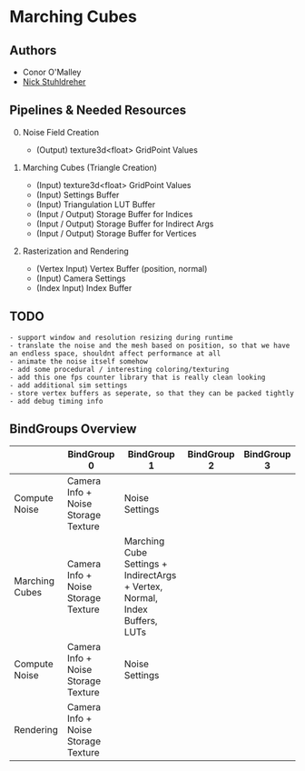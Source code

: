 # Marching Cubes

## Authors
- Conor O'Malley
- [Nick Stuhldreher](https://www.nickst.dev/)


## Pipelines & Needed Resources

0. Noise Field Creation

    - (Output)  texture3d\<float> GridPoint Values

1. Marching Cubes (Triangle Creation)

    - (Input) texture3d\<float> GridPoint Values
    - (Input) Settings Buffer
    - (Input) Triangulation LUT Buffer
    - (Input / Output) Storage Buffer for Indices
    - (Input / Output) Storage Buffer for Indirect Args
    - (Input / Output) Storage Buffer for Vertices

2. Rasterization and Rendering

    - (Vertex Input) Vertex Buffer (position, normal)
    - (Input) Camera Settings
    - (Index Input) Index Buffer

## TODO
```
- support window and resolution resizing during runtime
- translate the noise and the mesh based on position, so that we have an endless space, shouldnt affect performance at all
- animate the noise itself somehow
- add some procedural / interesting coloring/texturing
- add this one fps counter library that is really clean looking
- add additional sim settings
- store vertex buffers as seperate, so that they can be packed tightly
- add debug timing info
```

## BindGroups Overview
|                | BindGroup 0                          | BindGroup 1                                                                 | BindGroup 2  | BindGroup 3 |
|----------------|--------------------------------------|-----------------------------------------------------------------------------|--------------|-------------|
| Compute Noise  | Camera Info + Noise Storage Texture  | Noise Settings                                                              |              |             |
| Marching Cubes | Camera Info + Noise Storage Texture  | Marching Cube Settings + IndirectArgs + Vertex, Normal, Index Buffers, LUTs |              |             |
| Compute Noise  | Camera Info + Noise Storage Texture  | Noise Settings                                                              |              |             |
| Rendering      | Camera Info + Noise Storage Texture  |                                                                             |              |             |